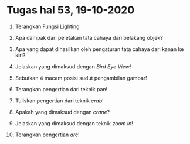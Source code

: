# Tugas hal 53, 19-10-2020

1. Terangkan Fungsi Lighting


2. Apa dampak dari peletakan tata cahaya dari belakang objek?


3. Apa yang dapat dihasilkan oleh pengaturan tata cahaya dari kanan ke kiri?


4. Jelaskan yang dimaksud dengan *Bird Eye View*!


5. Sebutkan 4 macam posisi sudut pengambilan gambar!


6. Terangkan pengertian dari teknik pan!


7. Tuliskan pengertian dari teknik *crab*!


8. Apakah yang dimaksud dengan *crane*?


9. Jelaskan yang dimaksud dengan teknik *zoom in*!


10. Terangkan pengertian *arc*!